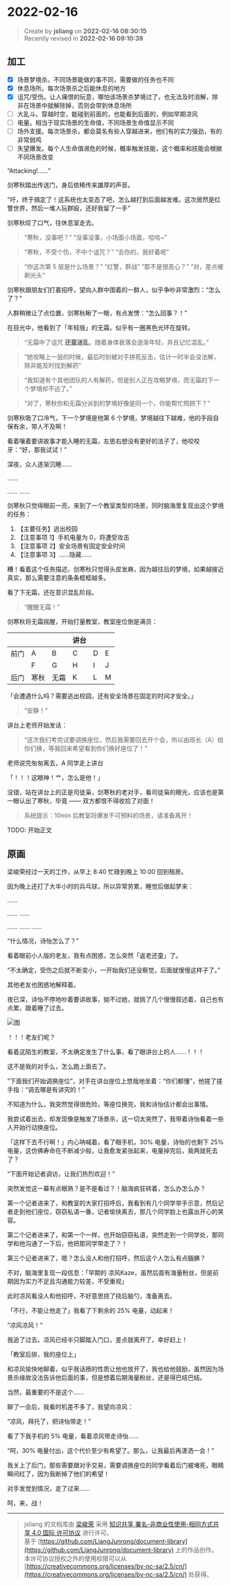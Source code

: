 2022-02-16
===

> Create by **jsliang** on **2022-02-16 08:30:15**  
> Recently revised in **2022-02-16 09:10:39**

## 加工

* [x] 场景梦境杀。不同场景能做的事不同，需要做的任务也不同
* [x] 休息场所。每次场景杀之后能休息的地方
* [x] 诅咒/受伤。让人痛恨的玩意，哪怕该场景杀梦境过了，也无法及时消解，除非在场景中就解除掉，否则会带到休息场所
* [ ] 大乱斗。穿越时空，能碰到前面的，也能看到后面的，例如早期凉风
* [ ] 电量。相当于现实场景的生命值，不同场景生命值显示不同
* [ ] 场外支援。每次场景杀，都会莫名有些人穿越进来，他们有的实力强劲，有的非常弱鸡
* [ ] 失望爆发。每个人生命值濒危的时候，概率触发技能，这个概率和技能会根据不同场景改变

“Attacking!……”

剑寒秋踏出传送门，身后依稀传来雄厚的声音。

“吁，终于搞定了！这系统也太变态了吧，怎么越打到后面越发难。这次居然是红警世界，然后一堆人玩群殴，还好我留了一手”

剑寒秋叹了口气，往休息室走去。

> “寒秋，没事吧？” “没事没事，小场面小场面，哈哈~”

> “寒秋，不受个伤，不中个诅咒？” “去你的，我好着呢”

> “你这次第 5 层是什么场景？” “红警，群战” “那不是很恶心？” “对，差点被剃光头”

剑寒秋跟朋友们打着招呼，望向人群中围着的一群人，似乎争吵非常激烈：“怎么了？”

人群稍微让了点位置，剑寒秋瞅了一眼，有点发愣：“怎么回事？！”

在目光中，他看到了「年轻版」的无霜，似乎有一圈黑色光环在旋转。

> “无霜中了诅咒 **还童迷乱**，随着身体衰落会逐渐年轻，并且记忆混乱。”

> “她攻略上一层的时候，最后时刻被对手拼死反击，估计一时半会没法解，除非能及时找到解药”

> “我知道有个其他团队的人有解药，但是别人正在攻略梦境，而无霜的下一个梦境却不远了。”

> “对了，寒秋你和无霜分派到的梦境好像是同一个，你能帮忙照顾下？”

剑寒秋吸了口冷气，下一个梦境是他第 6 个梦境，梦境越往下越难，他的手段自保有余，带人不及啊！

看着嚷着要讲故事才能入睡的无霜，左思右想没有更好的法子了，他咬咬牙：“好，那我试试！”

深夜，众人逐渐沉睡……

……

…… ……

剑寒秋只觉得眼前一亮，来到了一个教室类型的场景，同时脑海里复现出这个梦境的任务：

1. 【主要任务】逃出校园
2. 【注意事项 1】手机电量为 0，将遭受攻击
3. 【注意事项 2】安全场景有固定安全时间
4. 【注意事项 3】……隐藏……

糟！看着这个任务描述，剑寒秋只觉得头皮发麻，因为越往后的梦境，如果越接近真实，那么需要注意的条条框框越多。

看了下无霜，还在意识混乱阶段。

> “醒醒无霜！”

剑寒秋将无霜摇醒，开始打量教室，教室座位倒是满员：

|  |  |  | 讲台 |  |  |
| --- | --- | --- | --- | --- | --- |
| 前门 | A | B | C | D | E |
|  | F | G | H | I | J |
| 后门 | 寒秋 | 无霜 | K | L | M |

「会遭遇什么吗？需要逃出校园，还有安全场景在固定的时间才安全。」

> “安静！”

讲台上老师开始发话：

> “这次我们考完试要调换座位，然后我需要回去开个会，所以由班长（A）给你们换，等我回来希望看到你们换好座位了！”

老师说完匆匆离去，A 同学走上讲台

「！！！这眼神！艹，怎么是他！」

没错，站在讲台上的正是司徒枭，剑寒秋的老对手，看司徒枭的眼光，应该也是第一眼认出了寒秋，毕竟 —— 双方都恨不得收拾了对面！

> 系统提示：10min 后教室将爆发不可预料的场景，请准备离开！

TODO: 开始正文

## 原画

梁峻荣经过一天的工作，从早上 8:40 忙碌到晚上 10:00 回到租房。

因为晚上还打了大半小时的兵乓球，所以异常劳累，睡觉后做起梦来：

……

…… ……

…… …… ……

“什么情况，诗怡怎么了？”

看着眼前小人版的老友，我有点困惑，怎么突然「返老还童」了。

“不太确定，受伤之后就不断变小，一开始我们还没察觉，后面就慢慢这样子了。”

其他老友也困惑地解释着。

夜已深，诗怡不停地吵着要讲故事，拗不过她，就挑了几个慢慢叙述着，自己也有点累，跟着睡了过去。

![图](./img/2020-02-16-01.webp)

！！！老友们呢？

看着这陌生的教室，不太确定发生了什么事，看了眼讲台上的人……！！！

这不是我的对手么，怎么跑上面去了。

“下面我们开始调换座位”，对手在讲台座位上悠哉地坐着：“你们都懂”，他搓了搓手指：“调去哪是有讲究的！”

不知道为什么，我突然觉得很危险，等座位换完，我和诗怡估计都会出事情。

我尝试着出去，却发现像是触发了场景杀，这一切太突然了，我带着诗怡看着一些人开始行动换座位。

「这样下去不行啊！」内心呐喊着，看了眼手机，30% 电量，诗怡的也剩下 25% 电量，这仿佛寿命在不断减少般，让我愈发紧张起来，电量掉完后，我两就死去了？

“下面开始记者调访，让我们热烈欢迎！”

突然发觉这一幕有点眼熟？是不是看过？！脑海疯狂转着，怎么办怎么办？

第一个记者进来了，和教室的大家打招呼后，我看到有几个同学举手示意，然后记者走到他们座位，窃窃私语一番，记者愉快离去，那几个同学脸上也露出开心的笑容。

第二个记者进来了，和第一个一样，也开始窃窃私语，突然走到一个同学处，那同学和他沟通了一下后，他把那同学带走了？！

第三个记者进来了，嗯？怎么没人和他打招呼，然后这个人怎么有点腼腆？

不对，脑海里复现一段信息：「早期的 凉风Kaze，虽然后面有海量粉丝，但是前期因为实力不足且沟通能力较差，不受重视」

此时凉风看没人和他招呼，不好意思挠了挠后脑勺，准备离去。

「不行，不能让他走了」我看了下剩余的 25% 电量，动起来！

“凉风凉风！”

我追了过去，凉风已经半只脚踏入门口，差点就离开了，幸好赶上！

「教室后排，我的座位上」

和凉风愉快地聊着，似乎我话痨的性质让他也放开了，我也给他鼓励，虽然因为场景杀缘故没法告诉他后面的事，但是想着后期海量粉丝，还是得巴结巴结。

当然，最重要的不是这个……

聊了一会后，我看时机差不多了，我望向凉风：

“凉风，拜托了，把诗怡带走！”

看了下我手机的 5% 电量，看着凉风带走诗怡……

“呵，30% 电量付出，这个代价至少有希望了。那么，让我最后再潇洒一会！”

我关上了后门，那些需要跟对手交易，需要调换座位的同学看着后门被堵死，眼睛瞬间红了，因为我断掉了他们的希望！

对手发觉到情况，走了过来……

呵，来，战！

---

> jsliang 的文档库由 [梁峻荣](https://github.com/LiangJunrong) 采用 [知识共享 署名-非商业性使用-相同方式共享 4.0 国际 许可协议](http://creativecommons.org/licenses/by-nc-sa/4.0/) 进行许可。<br/>基于 [https://github.com/LiangJunrong/document-library](https://github.com/LiangJunrong/document-library) 上的作品创作。<br/>本许可协议授权之外的使用权限可以从 [https://creativecommons.org/licenses/by-nc-sa/2.5/cn/](https://creativecommons.org/licenses/by-nc-sa/2.5/cn/) 处获得。
